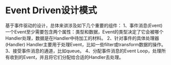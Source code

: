 # Event Driven设计模式
  基于事件驱动的设计，总体来讲涉及如下几个重要的组件：
  1、事件消息(Event)
  一个Event至少需要包含两个属性：类型和数据，Event的类型决定了它会被哪个Handler处理，数据是在Handler中待加工的材料。
  2、针对事件的具体处理器(Handler)
  Handler主要用于处理Event，比如一些filter或transform数据的操作。
  3、接受事件消息的通道，比如queue。
  4、分配事件消息的Event Loop，处理所有收到的Event，并且将它们分配给合适的Handler去处理。
